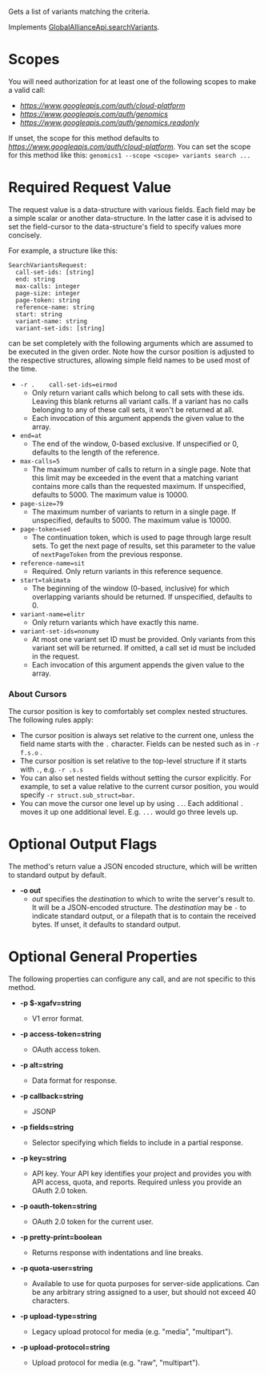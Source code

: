 Gets a list of variants matching the criteria.

Implements
[GlobalAllianceApi.searchVariants](https://github.com/ga4gh/schemas/blob/v0.5.1/src/main/resources/avro/variantmethods.avdl#L126).
# Scopes

You will need authorization for at least one of the following scopes to make a valid call:

* *https://www.googleapis.com/auth/cloud-platform*
* *https://www.googleapis.com/auth/genomics*
* *https://www.googleapis.com/auth/genomics.readonly*

If unset, the scope for this method defaults to *https://www.googleapis.com/auth/cloud-platform*.
You can set the scope for this method like this: `genomics1 --scope <scope> variants search ...`
# Required Request Value

The request value is a data-structure with various fields. Each field may be a simple scalar or another data-structure.
In the latter case it is advised to set the field-cursor to the data-structure's field to specify values more concisely.

For example, a structure like this:
```
SearchVariantsRequest:
  call-set-ids: [string]
  end: string
  max-calls: integer
  page-size: integer
  page-token: string
  reference-name: string
  start: string
  variant-name: string
  variant-set-ids: [string]

```

can be set completely with the following arguments which are assumed to be executed in the given order. Note how the cursor position is adjusted to the respective structures, allowing simple field names to be used most of the time.

* `-r .    call-set-ids=eirmod`
    - Only return variant calls which belong to call sets with these ids.
        Leaving this blank returns all variant calls. If a variant has no
        calls belonging to any of these call sets, it won&#39;t be returned at all.
    - Each invocation of this argument appends the given value to the array.
* `end=at`
    - The end of the window, 0-based exclusive. If unspecified or 0, defaults to
        the length of the reference.
* `max-calls=5`
    - The maximum number of calls to return in a single page. Note that this
        limit may be exceeded in the event that a matching variant contains more
        calls than the requested maximum. If unspecified, defaults to 5000. The
        maximum value is 10000.
* `page-size=79`
    - The maximum number of variants to return in a single page. If unspecified,
        defaults to 5000. The maximum value is 10000.
* `page-token=sed`
    - The continuation token, which is used to page through large result sets.
        To get the next page of results, set this parameter to the value of
        `nextPageToken` from the previous response.
* `reference-name=sit`
    - Required. Only return variants in this reference sequence.
* `start=takimata`
    - The beginning of the window (0-based, inclusive) for which
        overlapping variants should be returned. If unspecified, defaults to 0.
* `variant-name=elitr`
    - Only return variants which have exactly this name.
* `variant-set-ids=nonumy`
    - At most one variant set ID must be provided. Only variants from this
        variant set will be returned. If omitted, a call set id must be included in
        the request.
    - Each invocation of this argument appends the given value to the array.


### About Cursors

The cursor position is key to comfortably set complex nested structures. The following rules apply:

* The cursor position is always set relative to the current one, unless the field name starts with the `.` character. Fields can be nested such as in `-r f.s.o` .
* The cursor position is set relative to the top-level structure if it starts with `.`, e.g. `-r .s.s`
* You can also set nested fields without setting the cursor explicitly. For example, to set a value relative to the current cursor position, you would specify `-r struct.sub_struct=bar`.
* You can move the cursor one level up by using `..`. Each additional `.` moves it up one additional level. E.g. `...` would go three levels up.


# Optional Output Flags

The method's return value a JSON encoded structure, which will be written to standard output by default.

* **-o out**
    - *out* specifies the *destination* to which to write the server's result to.
      It will be a JSON-encoded structure.
      The *destination* may be `-` to indicate standard output, or a filepath that is to contain the received bytes.
      If unset, it defaults to standard output.
# Optional General Properties

The following properties can configure any call, and are not specific to this method.

* **-p $-xgafv=string**
    - V1 error format.

* **-p access-token=string**
    - OAuth access token.

* **-p alt=string**
    - Data format for response.

* **-p callback=string**
    - JSONP

* **-p fields=string**
    - Selector specifying which fields to include in a partial response.

* **-p key=string**
    - API key. Your API key identifies your project and provides you with API access, quota, and reports. Required unless you provide an OAuth 2.0 token.

* **-p oauth-token=string**
    - OAuth 2.0 token for the current user.

* **-p pretty-print=boolean**
    - Returns response with indentations and line breaks.

* **-p quota-user=string**
    - Available to use for quota purposes for server-side applications. Can be any arbitrary string assigned to a user, but should not exceed 40 characters.

* **-p upload-type=string**
    - Legacy upload protocol for media (e.g. &#34;media&#34;, &#34;multipart&#34;).

* **-p upload-protocol=string**
    - Upload protocol for media (e.g. &#34;raw&#34;, &#34;multipart&#34;).
